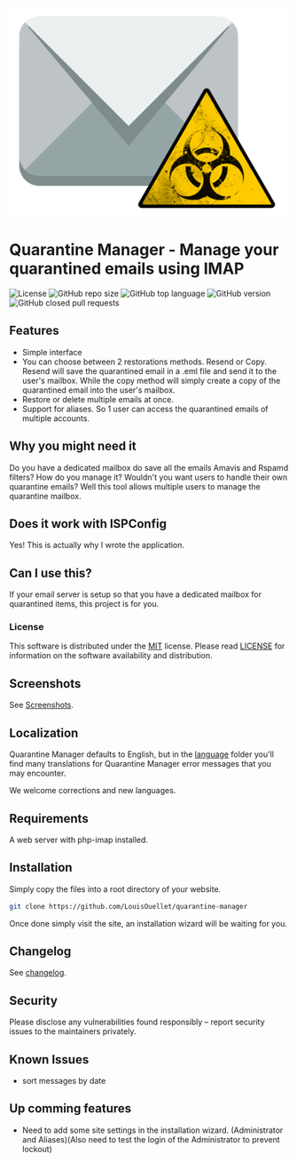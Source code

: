 ![Quarantine Manager](/dist/img/logo.png)

# Quarantine Manager - Manage your quarantined emails using IMAP
![License](https://img.shields.io/github/license/LouisOuellet/quarantine-manager?style=for-the-badge)
![GitHub repo size](https://img.shields.io/github/repo-size/LouisOuellet/quarantine-manager?style=for-the-badge&logo=github)
![GitHub top language](https://img.shields.io/github/languages/top/LouisOuellet/quarantine-manager?style=for-the-badge&logo=php)
![GitHub version](https://img.shields.io/badge/version-22.03--14-green?style=for-the-badge)
![GitHub closed pull requests](https://img.shields.io/github/issues-pr-closed-raw/LouisOuellet/quarantine-manager?color=succes&label=Pull%20Requests&logo=github&style=for-the-badge)

## Features
 - Simple interface
 - You can choose between 2 restorations methods. Resend or Copy. Resend will save the quarantined email in a .eml file and send it to the user's mailbox. While the copy method will simply create a copy of the quarantined email into the user's mailbox.
 - Restore or delete multiple emails at once.
 - Support for aliases. So 1 user can access the quarantined emails of multiple accounts.

## Why you might need it
Do you have a dedicated mailbox do save all the emails Amavis and Rspamd filters? How do you manage it? Wouldn't you want users to handle their own quarantine emails? Well this tool allows multiple users to manage the quarantine mailbox.

## Does it work with ISPConfig
Yes! This is actually why I wrote the application.

## Can I use this?
If your email server is setup so that you have a dedicated mailbox for quarantined items, this project is for you.

### License
This software is distributed under the [MIT](https://en.wikipedia.org/wiki/MIT_License) license. Please read [LICENSE](LICENSE) for information on the software availability and distribution.

## Screenshots
See [Screenshots](screenshots).

## Localization
Quarantine Manager defaults to English, but in the [language](dist/languages/) folder you'll find many translations for Quarantine Manager error messages that you may encounter.

We welcome corrections and new languages.

## Requirements
A web server with php-imap installed.

## Installation
Simply copy the files into a root directory of your website.

```sh
git clone https://github.com/LouisOuellet/quarantine-manager
```

Once done simply visit the site, an installation wizard will be waiting for you.

## Changelog
See [changelog](CHANGELOG.md).

## Security
Please disclose any vulnerabilities found responsibly – report security issues to the maintainers privately.

## Known Issues

 * sort messages by date

## Up comming features

 * Need to add some site settings in the installation wizard. (Administrator and Aliases)(Also need to test the login of the Administrator to prevent lockout)
